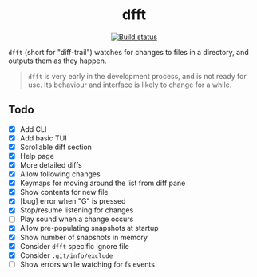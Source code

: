 <p align="center">
  <h1 align="center">dfft</h1>
  <p align="center">
    <a href="https://github.com/dhth/dfft/actions/workflows/main.yml"><img alt="Build status" src="https://img.shields.io/github/actions/workflow/status/dhth/dfft/main.yml?style=flat-square"></a>
  </p>
</p>

`dfft` (short for "diff-trail") watches for changes to files in a directory, and
outputs them as they happen.

> `dfft` is very early in the development process, and is not ready for use.
> Its behaviour and interface is likely to change for a while.

Todo
---

- [x] Add CLI
- [x] Add basic TUI
- [x] Scrollable diff section
- [x] Help page
- [x] More detailed diffs
- [x] Allow following changes
- [x] Keymaps for moving around the list from diff pane
- [x] Show contents for new file
- [x] [bug] error when "G" is pressed
- [x] Stop/resume listening for changes
- [ ] Play sound when a change occurs
- [x] Allow pre-populating snapshots at startup
- [x] Show number of snapshots in memory
- [x] Consider `dfft` specific ignore file
- [x] Consider `.git/info/exclude`
- [ ] Show errors while watching for fs events
